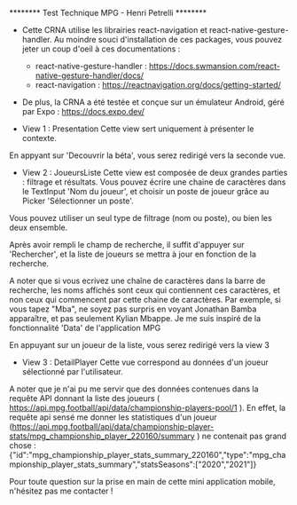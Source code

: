 ********  Test Technique MPG - Henri Petrelli ********

- Cette CRNA utilise les librairies react-navigation et react-native-gesture-handler. Au moindre souci d'installation de ces packages, vous pouvez jeter un coup d'oeil à ces documentations : 

    - react-native-gesture-handler : https://docs.swmansion.com/react-native-gesture-handler/docs/
    - react-navigation : https://reactnavigation.org/docs/getting-started/


- De plus, la CRNA a été testée et conçue sur un émulateur Android, géré par Expo : https://docs.expo.dev/


- View 1 : Presentation 
Cette view sert uniquement à présenter le contexte.

En appyant sur 'Decouvrir la béta', vous serez redirigé vers la seconde vue. 


- View 2 : JoueursListe
Cette view est composée de deux grandes parties : filtrage et résultats.
Vous pouvez écrire une chaine de caractères dans le TextInput 'Nom du joueur', et choisir un poste de joueur grâce au Picker 'Sélectionner un poste'.

Vous pouvez utiliser un seul type de filtrage (nom ou poste), ou bien les deux ensemble.

Après avoir rempli le champ de recherche, il suffit d'appuyer sur 'Rechercher', et la liste de joueurs se mettra à jour en fonction de la recherche. 

A noter que si vous ecrivez une chaîne de caractères dans la barre de recherche, les noms affichés sont ceux qui contiennent ces caractères, et non ceux qui commencent par cette chaine de caractères. Par exemple, si vous tapez "Mba", ne soyez pas surpris en voyant Jonathan Bamba apparaître, et pas seulement Kylian Mbappe. Je me suis inspiré de la fonctionnalité 'Data' de l'application MPG

En appuyant sur un joueur de la liste, vous serez redirigé vers la view 3


- View 3 : DetailPlayer
Cette vue correspond au données d'un joueur sélectionné par l'utilisateur. 

A noter que je n'ai pu me servir que des données contenues dans la requête API donnant la liste des joueurs (
https://api.mpg.football/api/data/championship-players-pool/1
). En effet, la requête api sensé me donner les statistiques d'un joueur (https://api.mpg.football/api/data/championship-player-stats/mpg_championship_player_220160/summary
) ne contenait pas grand chose : {"id":"mpg_championship_player_stats_summary_220160","type":"mpg_championship_player_stats_summary","statsSeasons":["2020","2021"]}


Pour toute question sur la prise en main de cette mini application mobile, n'hésitez pas me contacter ! 